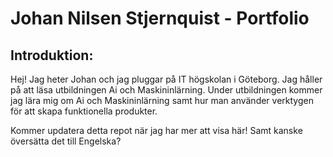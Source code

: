 # Johan Nilsen Stjernquist - Portfolio
Introduktion:
---
Hej! Jag heter Johan och jag pluggar på IT högskolan i Göteborg.
Jag håller på att läsa utbildningen Ai och Maskininlärning.
Under utbildningen kommer jag lära mig om Ai och Maskininlärning samt hur man använder verktygen för att skapa funktionella produkter.

Kommer updatera detta repot när jag har mer att visa här! Samt kanske översätta det till Engelska?

